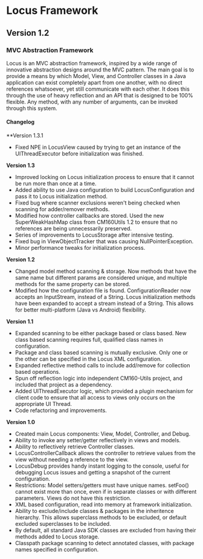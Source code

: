 # **Locus Framework**
## **Version 1.2**

### MVC Abstraction Framework

Locus is an MVC abstraction framework, inspired by a wide range of innovative abstraction designs around the MVC pattern. The main goal is to provide a means by which Model, View, and Controller classes in a Java application can exist completely apart from one another, with no direct references whatsoever, yet still communicate with each other. It does this through the use of heavy reflection and an API that is designed to be 100% flexible. Any method, with any number of arguments, can be invoked through this system.

#### Changelog

**Version 1.3.1
+ Fixed NPE in LocusView caused by trying to get an instance of the UIThreadExecutor before initialization was finished.

**Version 1.3**
+ Improved locking on Locus initialization process to ensure that it cannot be run more than once at a time.
+ Added ability to use Java configuration to build LocusConfiguration and pass it to Locus initialization method.
+ Fixed bug where scanner exclusions weren't being checked when scanning for adder/remover methods.
+ Modified how controller callbacks are stored. Used the new SuperWeakHashMap class from CM160Utils 1.2 to ensure that no references are being unnecessarily preserved.
+ Series of improvements to LocusStorage after intensive testing.
+ Fixed bug in ViewObjectTracker that was causing NullPointerException.
+ Minor performance tweaks for initialization process.

**Version 1.2**
+ Changed model method scanning & storage. Now methods that have the same name but different params are considered unique, and multiple methods for the same property can be stored.
+ Modified how the configuration file is found. ConfigurationReader now accepts an InputStream, instead of a String. Locus initialization methods have been expanded to accept a stream instead of a String. This allows for better multi-platform (Java vs Android) flexibility.

**Version 1.1**
+ Expanded scanning to be either package based or class based. New class based scanning requires full, qualified class names in configuration.
+ Package and class based scanning is mutually exclusive. Only one or the other can be specified in the Locus XML configuration.
+ Expanded reflective method calls to include add/remove for collection based operations.
+ Spun off reflection logic into independent CM160-Utils project, and included that project as a dependency.
+ Added UIThreadExecutor logic, which provided a plugin mechanism for client code to ensure that all access to views only occurs on the appropriate UI Thread.
+ Code refactoring and improvements.

**Version 1.0**
+ Created main Locus components: View, Model, Controller, and Debug.
+ Ability to invoke any setter/getter reflectively in views and models.
+ Ability to reflectively retrieve Controller classes.
+ LocusControllerCallback allows the controller to retrieve values from the view without needing a reference to the view.
+ LocusDebug provides handy instant logging to the console, useful for debugging Locus issues and getting a snapshot of the current configuration.
+ Restrictions: Model setters/getters must have unique names. setFoo() cannot exist more than once, even if in separate classes or with different parameters. Views do not have this restriction.
+ XML based configuration, read into memory at framework initialization.
+ Ability to exclude/include classes & packages in the inheritence hierarchy. This allows superclass methods to be excluded, or default excluded superclasses to be included.
+ By default, all standard Java SDK classes are excluded from having their methods added to Locus storage.
+ Classpath package scanning to detect annotated classes, with package names specified in configuration.
